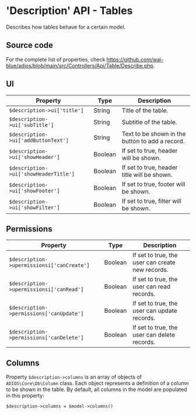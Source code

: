 # 'Description' API - Tables

Describes how tables behave for a certain model.

## Source code

For the complete list of properties, check https://github.com/wai-blue/adios/blob/main/src/Controllers/Api/Table/Describe.php.

## UI

| Property                              | Type    | Description                                     |
| ------------------------------------- | ------- | ----------------------------------------------- |
| `$description->ui['title']`           | String  | Title of the table.                             |
| `$description->ui['subTitle']`        | String  | Subtitle of the table.                          |
| `$description->ui['addButtonText']`   | String  | Text to be shown in the button to add a record. |
| `$description->ui['showHeader']`      | Boolean | If set to true, header will be shown.           |
| `$description->ui['showHeaderTitle']` | Boolean | If set to true, header title will be shown.     |
| `$description->ui['showFooter']`      | Boolean | If set to true, footer will be shown.           |
| `$description->ui['showFilter']`      | Boolean | If set to true, filter will be shown.           |

## Permissions

| Property                                   | Type    | Description                                      |
| ------------------------------------------ | ------- | ------------------------------------------------ |
| `$description->upermissionsi['canCreate']` | Boolean | If set to true, the user can create new records. |
| `$description->upermissionsi['canRead']`   | Boolean | If set to true, the user can read records.       |
| `$description->permissions['canUpdate']`   | Boolean | If set to true, the user can update records.     |
| `$description->permissions['canDelete']`   | Boolean | If set to true, the user can delete records.     |

## Columns

Property `$description->columns` is an array of objects of `ADIOS\Core\Db\Column` class. Each object represents a definition of a column to be shown in the table. By default, all columns in the model are populated in this property:

`$description->columns = $model->columns()`
